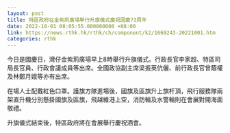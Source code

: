 ```yaml
---
layout: post
title: 特區政府在金紫荊廣場舉行升旗儀式慶祝國慶73周年
date: 2022-10-01 08:05:55.000000000 +08:00
link: https://news.rthk.hk/rthk/ch/component/k2/1669243-20221001.htm
categories: rthk
---
```


今日是國慶日，灣仔金紫荊廣場早上8時舉行升旗儀式。行政長官李家超、特區司局長官員、行政會議成員等出席。全國政協副主席梁振英伉儷、前行政長官曾蔭權及林鄭月娥等亦有出席。

在場人士配戴紅色口罩。護旗方隊進場後，國旗及區旗升上旗杆頂，飛行服務隊兩架直升機分別懸掛國旗及區旗，飛越維港上空，消防輪及水警輪則在會展對開海面敬禮。

升旗儀式結束後，特區政府將在會展舉行慶祝酒會。
